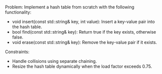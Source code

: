 Problem:
Implement a hash table from scratch with the following functionality:
 * void insert(const std::string& key, int value): Insert a key-value pair into the hash table.
 * bool find(const std::string& key): Return true if the key exists, otherwise false.
 * void erase(const std::string& key): Remove the key-value pair if it exists.

Constraints:
 * Handle collisions using separate chaining.
 * Resize the hash table dynamically when the load factor exceeds 0.75.

